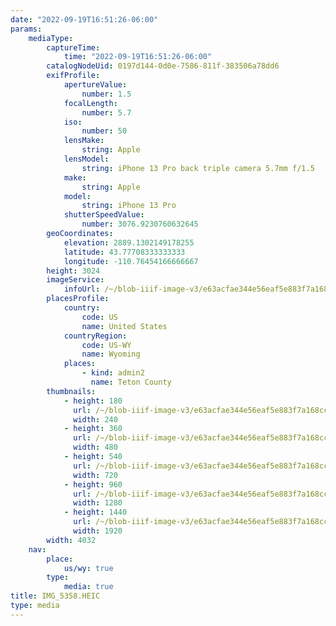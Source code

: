 ```yaml
---
date: "2022-09-19T16:51:26-06:00"
params:
    mediaType:
        captureTime:
            time: "2022-09-19T16:51:26-06:00"
        catalogNodeUid: 0197d144-0d0e-7586-811f-383506a78dd6
        exifProfile:
            apertureValue:
                number: 1.5
            focalLength:
                number: 5.7
            iso:
                number: 50
            lensMake:
                string: Apple
            lensModel:
                string: iPhone 13 Pro back triple camera 5.7mm f/1.5
            make:
                string: Apple
            model:
                string: iPhone 13 Pro
            shutterSpeedValue:
                number: 3076.9230760632645
        geoCoordinates:
            elevation: 2889.1302149178255
            latitude: 43.77708333333333
            longitude: -110.76454166666667
        height: 3024
        imageService:
            infoUrl: /~/blob-iiif-image-v3/e63acfae344e56eaf5e883f7a168cc438a4e3937724472359fe259caad78009e/info.json
        placesProfile:
            country:
                code: US
                name: United States
            countryRegion:
                code: US-WY
                name: Wyoming
            places:
                - kind: admin2
                  name: Teton County
        thumbnails:
            - height: 180
              url: /~/blob-iiif-image-v3/e63acfae344e56eaf5e883f7a168cc438a4e3937724472359fe259caad78009e/full/240%2C180/0/default.jpg
              width: 240
            - height: 360
              url: /~/blob-iiif-image-v3/e63acfae344e56eaf5e883f7a168cc438a4e3937724472359fe259caad78009e/full/480%2C360/0/default.jpg
              width: 480
            - height: 540
              url: /~/blob-iiif-image-v3/e63acfae344e56eaf5e883f7a168cc438a4e3937724472359fe259caad78009e/full/720%2C540/0/default.jpg
              width: 720
            - height: 960
              url: /~/blob-iiif-image-v3/e63acfae344e56eaf5e883f7a168cc438a4e3937724472359fe259caad78009e/full/1280%2C960/0/default.jpg
              width: 1280
            - height: 1440
              url: /~/blob-iiif-image-v3/e63acfae344e56eaf5e883f7a168cc438a4e3937724472359fe259caad78009e/full/1920%2C1440/0/default.jpg
              width: 1920
        width: 4032
    nav:
        place:
            us/wy: true
        type:
            media: true
title: IMG_5358.HEIC
type: media
---
```

